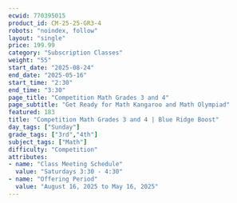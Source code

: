 ```yaml
---
ecwid: 770395015
product_id: CM-25-25-GR3-4
robots: "noindex, follow"
layout: "single"
price: 199.99
category: "Subscription Classes"
weight: "55"
start_date: "2025-08-24"
end_date: "2025-05-16"
start_time: "2:30"
end_time: "3:30"
page_title: "Competition Math Grades 3 and 4"
page_subtitle: "Get Ready for Math Kangaroo and Math Olympiad"
featured: 183
title: "Competition Math Grades 3 and 4 | Blue Ridge Boost"
day_tags: ["Sunday"]
grade_tags: ["3rd","4th"]
subject_tags: ["Math"]
difficulty: "Competition"
attributes:
- name: "Class Meeting Schedule"
  value: "Saturdays 3:30 - 4:30"
- name: "Offering Period"
  value: "August 16, 2025 to May 16, 2025"
---
```

